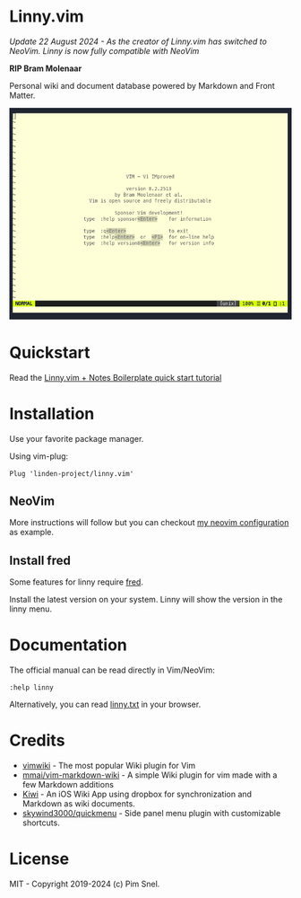 # Linny.vim

*Update 22 August 2024 - As the creator of Linny.vim has switched to NeoVim.
Linny is now fully compatible with NeoVim* 

**RIP Bram Molenaar**

Personal wiki and document database powered by Markdown and Front Matter.

![](linny-vim1.gif)

# Quickstart

Read the [Linny.vim + Notes Boilerplate quick start tutorial](https://linden-project.github.io/posts/tutorial-linny-and-carl/)

# Installation

Use your favorite package manager.

Using vim-plug:

```
Plug 'linden-project/linny.vim'
```

## NeoVim

More instructions will follow but you can checkout [my neovim
configuration](https://github.com/mipmip/nixos/tree/main/home/pim/files-main/nvim)
as example.

## Install fred

Some features for linny require [fred](https://github.com/linden-project/fred).

Install the latest version on your system. Linny will show the version in the
linny menu.

# Documentation

The official manual can be read directly in Vim/NeoVim:

```
:help linny
```

Alternatively, you can read
[linny.txt](https://github.com/linden-project/linny.vim/blob/master/doc/linny.txt)
in your browser.

# Credits

- [vimwiki](https://github.com/vimwiki/vimwiki) - The most popular Wiki plugin for Vim
- [mmai/vim-markdown-wiki](https://github.com/mmai/vim-markdown-wiki) - A simple Wiki plugin for vim made with a few Markdown additions
- [Kiwi](https://github.com/landakram/kiwi) - An iOS Wiki App using dropbox for synchronization and Markdown as wiki documents.
- [skywind3000/quickmenu](https://github.com/skywind3000/quickmenu.vim) - Side panel menu plugin with customizable shortcuts.

# License

MIT - Copyright 2019-2024 (c) Pim Snel.
